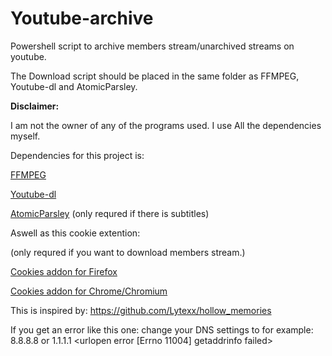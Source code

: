 # Youtube-archive

Powershell script to archive members stream/unarchived streams on youtube.

The Download script should be placed in the same folder as FFMPEG, Youtube-dl and AtomicParsley.


**Disclaimer:**

I am not the owner of any of the programs used.
I use All the dependencies myself.

Dependencies for this project is:

[FFMPEG](https://github.com/BtbN/FFmpeg-Builds/releases)

[Youtube-dl](https://github.com/ytdl-org/youtube-dl/releases)

[AtomicParsley](https://github.com/wez/atomicparsley/releases)
(only requred if there is subtitles)

Aswell as this cookie extention:

(only requred if you want to download members stream.)

[Cookies addon for Firefox](https://addons.mozilla.org/en-US/firefox/addon/cookies-txt/)

[Cookies addon for Chrome/Chromium](https://chrome.google.com/webstore/detail/get-cookiestxt/bgaddhkoddajcdgocldbbfleckgcbcid)

This is inspired by:
https://github.com/Lytexx/hollow_memories


If you get an error like this one:
change your DNS settings to for example: 8.8.8.8 or 1.1.1.1
<urlopen error [Errno 11004] getaddrinfo failed>
